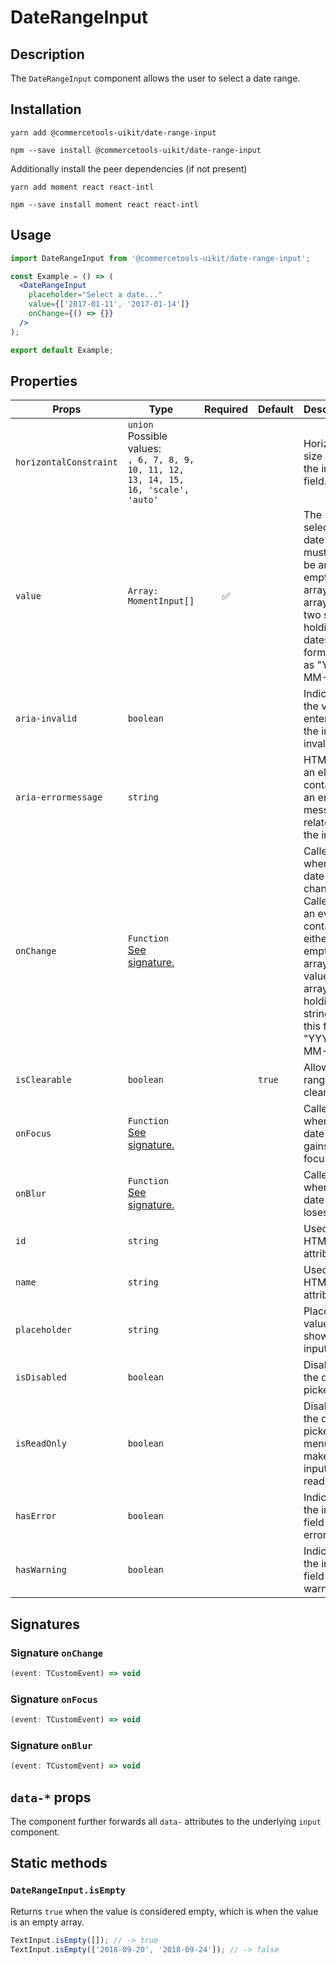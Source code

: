 <!-- THIS IS AN AUTOGENERATED FILE. DO NOT EDIT THIS FILE DIRECTLY. -->
<!-- This file is created by the `yarn generate-readme` script. -->

# DateRangeInput

## Description

The `DateRangeInput` component allows the user to select a date range.

## Installation

```
yarn add @commercetools-uikit/date-range-input
```

```
npm --save install @commercetools-uikit/date-range-input
```

Additionally install the peer dependencies (if not present)

```
yarn add moment react react-intl
```

```
npm --save install moment react react-intl
```

## Usage

```jsx
import DateRangeInput from '@commercetools-uikit/date-range-input';

const Example = () => (
  <DateRangeInput
    placeholder="Select a date..."
    value={['2017-01-11', '2017-01-14']}
    onChange={() => {}}
  />
);

export default Example;
```

## Properties

| Props                  | Type                                                                                         | Required | Default | Description                                                                                                                                                       |
| ---------------------- | -------------------------------------------------------------------------------------------- | :------: | ------- | ----------------------------------------------------------------------------------------------------------------------------------------------------------------- |
| `horizontalConstraint` | `union`<br/>Possible values:<br/>`, 6, 7, 8, 9, 10, 11, 12, 13, 14, 15, 16, 'scale', 'auto'` |          |         | Horizontal size limit of the input field.                                                                                                                         |
| `value`                | `Array: MomentInput[]`                                                                       |    ✅    |         | The selected date range, must either be an empty array or an array of two strings holding dates formatted as "YYYY-MM-DD".                                        |
| `aria-invalid`         | `boolean`                                                                                    |          |         | Indicate if the value entered in the input is invalid.                                                                                                            |
| `aria-errormessage`    | `string`                                                                                     |          |         | HTML ID of an element containing an error message related to the input.                                                                                           |
| `onChange`             | `Function`<br/>[See signature.](#signature-onChange)                                         |          |         | Called when the date range changes. Called with an event containing either an empty array (no value) or an array holding two string in this format: "YYYY-MM-DD". |
| `isClearable`          | `boolean`                                                                                    |          | `true`  | Allows the range to be cleared                                                                                                                                    |
| `onFocus`              | `Function`<br/>[See signature.](#signature-onFocus)                                          |          |         | Called when the date input gains focus.                                                                                                                           |
| `onBlur`               | `Function`<br/>[See signature.](#signature-onBlur)                                           |          |         | Called when the date input loses focus.                                                                                                                           |
| `id`                   | `string`                                                                                     |          |         | Used as the HTML `id` attribute.                                                                                                                                  |
| `name`                 | `string`                                                                                     |          |         | Used as the HTML `name` attribute.                                                                                                                                |
| `placeholder`          | `string`                                                                                     |          |         | Placeholder value to show in the input field                                                                                                                      |
| `isDisabled`           | `boolean`                                                                                    |          |         | Disables the date picker                                                                                                                                          |
| `isReadOnly`           | `boolean`                                                                                    |          |         | Disables the date picker menu and makes input field read-only                                                                                                     |
| `hasError`             | `boolean`                                                                                    |          |         | Indicates the input field has an error                                                                                                                            |
| `hasWarning`           | `boolean`                                                                                    |          |         | Indicates the input field has warning                                                                                                                             |

## Signatures

### Signature `onChange`

```ts
(event: TCustomEvent) => void
```

### Signature `onFocus`

```ts
(event: TCustomEvent) => void
```

### Signature `onBlur`

```ts
(event: TCustomEvent) => void
```

## `data-*` props

The component further forwards all `data-` attributes to the underlying `input` component.

## Static methods

### `DateRangeInput.isEmpty`

Returns `true` when the value is considered empty, which is when the value is an empty array.

```js
TextInput.isEmpty([]); // -> true
TextInput.isEmpty(['2018-09-20', '2018-09-24']); // -> false
```
